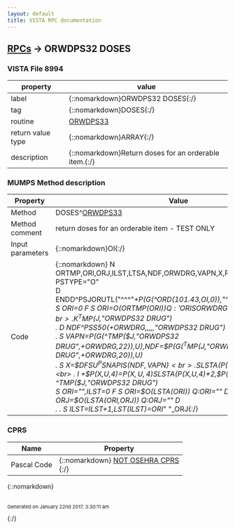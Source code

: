 ```yaml
---
layout: default
title: VISTA RPC documentation
---
```




## [RPCs](TableOfContent.md) &#8594; ORWDPS32 DOSES 



### VISTA File 8994 


 property | value 
--- | --- 
 label | {::nomarkdown}ORWDPS32 DOSES{:/}
 tag | {::nomarkdown}DOSES{:/}
 routine | [ORWDPS33](http://code.osehra.org/dox/Routine_ORWDPS33_source.html)
 return value type | {::nomarkdown}ARRAY{:/}
 description | {::nomarkdown}Return doses for an orderable item.{:/}


### MUMPS Method description

 Property | Value 
 --- | --- 
 Method | DOSES^[ORWDPS33](http://code.osehra.org/dox/Routine_ORWDPS33_source.html)
 Method comment | return doses for an orderable item  -  TEST ONLY
 Input parameters | {::nomarkdown}OI{:/}
 Code | {::nomarkdown}  N ORTMP,ORI,ORJ,ILST,LTSA,NDF,ORWDRG,VAPN,X,PSTYPE S PSTYPE="O"<br> D ENDD^PSJORUTL("^^^"_+$P($G(^ORD(101.43,OI,0)),"^",2),PSTYPE,.ORTMP)<br> S ORI=0 F  S ORI=$O(ORTMP(ORI)) Q:'ORI  S ORWDRG=+ORTMP(ORI) D<br> . K ^TMP($J,"ORWDPS32 DRUG")<br> . D NDF^PSS50(+ORWDRG,,,,,"ORWDPS32 DRUG")<br> . S VAPN=$P($G(^TMP($J,"ORWDPS32 DRUG",+ORWDRG,22)),U),NDF=$P($G(^TMP($J,"ORWDPS32 DRUG",+ORWDRG,20)),U)<br> . S X=$$DFSU^PSNAPIS(NDF,VAPN)<br> . S LSTA($P(X,U,4),$P(X,U,6))=""<br> . I +$P(X,U,4)=$P(X,U,4) S LSTA($P(X,U,4)*2,$P(X,U,6))=""<br> K ^TMP($J,"ORWDPS32 DRUG")<br> S ORI="",ILST=0 F  S ORI=$O(LSTA(ORI)) Q:ORI=""  D<br> . S ORJ="" F  S ORJ=$O(LSTA(ORI,ORJ)) Q:ORJ=""  D<br> . . S ILST=ILST+1,LST(ILST)=ORI_" "_ORJ{:/}


### CPRS

 Name | Property 
 --- | --- 
 Pascal Code | {::nomarkdown} <a href="">NOT OSEHRA CPRS</a><br/>{:/}

{::nomarkdown} <br/><br/><p style="font-size: 11px">Generated on January 22nd 2017, 3:30:11 am</p>{:/}